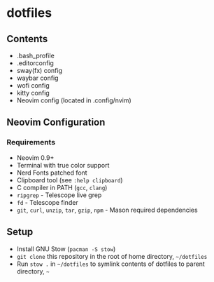 # dotfiles

## Contents
- .bash_profile
- .editorconfig
- sway(fx) config
- waybar config
- wofi config
- kitty config
- Neovim config (located in .config/nvim)

## Neovim Configuration

### Requirements
- Neovim 0.9+
- Terminal with true color support
- Nerd Fonts patched font
- Clipboard tool (see `:help clipboard`)
- C compiler in PATH (`gcc`, `clang`)
- `ripgrep` - Telescope live grep
- `fd` - Telescope finder
- `git`, `curl`, `unzip`, `tar`, `gzip`, `npm` - Mason required dependencies

## Setup
- Install GNU Stow (`pacman -S stow`)
- `git clone` this repository in the root of home directory, `~/dotfiles`
- Run `stow .` in `~/dotfiles` to symlink contents of dotfiles to parent directory, `~`
